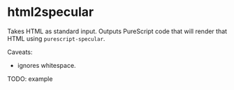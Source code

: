 # html2specular

Takes HTML as standard input. Outputs PureScript code that will render that HTML using `purescript-specular`.

Caveats:

- ignores whitespace.

TODO: example

